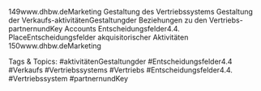149www.dhbw.deMarketing
Gestaltung des Vertriebssystems
Gestaltung der Verkaufs-aktivitätenGestaltungder Beziehungen zu den Vertriebs-partnernundKey Accounts
Entscheidungsfelder4.4. PlaceEntscheidungsfelder akquisitorischer Aktivitäten
150www.dhbw.deMarketing

   Tags & Topics:
   #aktivitätenGestaltungder
   #Entscheidungsfelder4.4
   #Verkaufs
   #Vertriebssystems
   #Vertriebs
   #Entscheidungsfelder4.4.
   #Vertriebssystem
   #partnernundKey